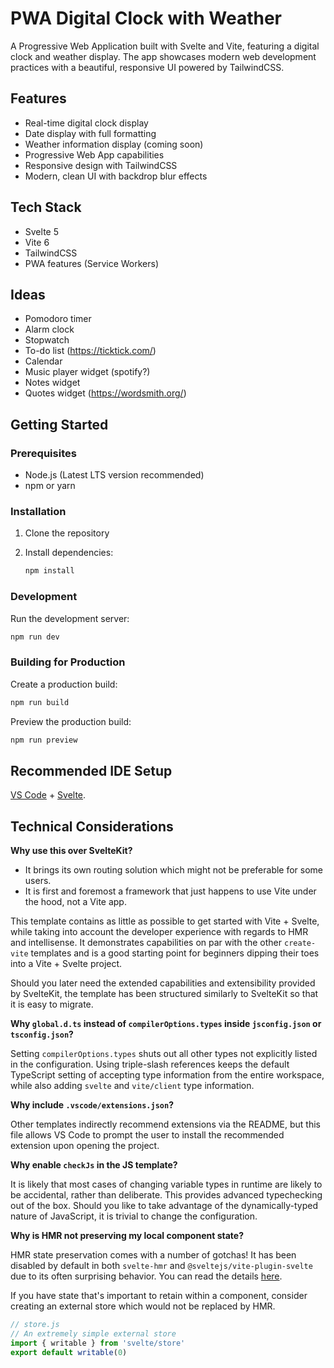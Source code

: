 # PWA Digital Clock with Weather

A Progressive Web Application built with Svelte and Vite, featuring a digital clock and weather display. The app showcases modern web development practices with a beautiful, responsive UI powered by TailwindCSS.

## Features

- Real-time digital clock display
- Date display with full formatting
- Weather information display (coming soon)
- Progressive Web App capabilities
- Responsive design with TailwindCSS
- Modern, clean UI with backdrop blur effects

## Tech Stack

- Svelte 5
- Vite 6
- TailwindCSS
- PWA features (Service Workers)

## Ideas

- Pomodoro timer
- Alarm clock
- Stopwatch
- To-do list (https://ticktick.com/)
- Calendar
- Music player widget (spotify?)
- Notes widget
- Quotes widget (https://wordsmith.org/)

## Getting Started

### Prerequisites

- Node.js (Latest LTS version recommended)
- npm or yarn

### Installation

1. Clone the repository
2. Install dependencies:

   ```bash
   npm install
   ```

### Development

Run the development server:

```bash
npm run dev
```

### Building for Production

Create a production build:

```bash
npm run build
```

Preview the production build:

```bash
npm run preview
```

## Recommended IDE Setup

[VS Code](https://code.visualstudio.com/) + [Svelte](https://marketplace.visualstudio.com/items?itemName=svelte.svelte-vscode).

## Technical Considerations

**Why use this over SvelteKit?**

- It brings its own routing solution which might not be preferable for some users.
- It is first and foremost a framework that just happens to use Vite under the hood, not a Vite app.

This template contains as little as possible to get started with Vite + Svelte, while taking into account the developer experience with regards to HMR and intellisense. It demonstrates capabilities on par with the other `create-vite` templates and is a good starting point for beginners dipping their toes into a Vite + Svelte project.

Should you later need the extended capabilities and extensibility provided by SvelteKit, the template has been structured similarly to SvelteKit so that it is easy to migrate.

**Why `global.d.ts` instead of `compilerOptions.types` inside `jsconfig.json` or `tsconfig.json`?**

Setting `compilerOptions.types` shuts out all other types not explicitly listed in the configuration. Using triple-slash references keeps the default TypeScript setting of accepting type information from the entire workspace, while also adding `svelte` and `vite/client` type information.

**Why include `.vscode/extensions.json`?**

Other templates indirectly recommend extensions via the README, but this file allows VS Code to prompt the user to install the recommended extension upon opening the project.

**Why enable `checkJs` in the JS template?**

It is likely that most cases of changing variable types in runtime are likely to be accidental, rather than deliberate. This provides advanced typechecking out of the box. Should you like to take advantage of the dynamically-typed nature of JavaScript, it is trivial to change the configuration.

**Why is HMR not preserving my local component state?**

HMR state preservation comes with a number of gotchas! It has been disabled by default in both `svelte-hmr` and `@sveltejs/vite-plugin-svelte` due to its often surprising behavior. You can read the details [here](https://github.com/sveltejs/svelte-hmr/tree/master/packages/svelte-hmr#preservation-of-local-state).

If you have state that's important to retain within a component, consider creating an external store which would not be replaced by HMR.

```js
// store.js
// An extremely simple external store
import { writable } from 'svelte/store'
export default writable(0)
```
